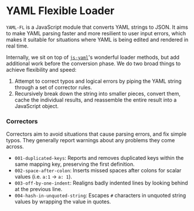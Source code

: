 # YAML Flexible Loader

`YAML-FL` is a JavaScript module that converts YAML strings to JSON. It aims to make YAML parsing faster and more resilient to user input errors, which makes it suitable for situations where YAML is being edited and rendered in real time.

Internally, we sit on top of [`js-yaml`](https://github.com/nodeca/js-yaml)'s wonderful loader methods, but add additional work before the conversion phase. We do two broad things to achieve flexibility and speed:

1. Attempt to correct typos and logical errors by piping the YAML string through a set of corrector rules.
2. Recursively break down the string into smaller pieces, convert them, cache the individual results, and reassemble the entire result into a JavaScript object.

### Correctors

Correctors aim to avoid situations that cause parsing errors, and fix simple typos. They generally report warnings about any problems they come across.

- `001-duplicated-keys`: Reports and removes duplicated keys within the same mapping key, preserving the first definition.
- `002-space-after-colon`: Inserts missed spaces after colons for scalar values (i.e. `a:1` -> `a: 1`).
- `003-off-by-one-indent`: Realigns badly indented lines by looking behind at the previous line.
- `004-hash-in-unquoted-string`: Escapes `#` characters in unquoted string values by wrapping the value in quotes.
